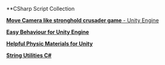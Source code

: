 **CSharp Script Collection

[**Move Camera like stronghold crusader game** - Unity Engine](https://github.com/hadi-hd/csharp-script-collection/blob/main/CMWMouse.cs)

[**Easy Behaviour for Unity Engine**](https://github.com/hadi-hd/csharp-script-collection/blob/main/EzBehaviour.cs)

[**Helpful Physic Materials for Unity**](https://github.com/hadi-hd/csharp-script-collection/blob/main/PhysicMaterials.cs)

[**String Utilities C#**](https://github.com/hadi-hd/csharp-script-collection/blob/main/StringUtilities.cs)
